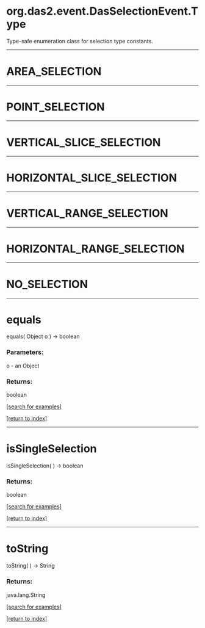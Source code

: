 # org.das2.event.DasSelectionEvent.Type

Type-safe enumeration class for selection type constants.

***
<a name="AREA_SELECTION"></a>
# AREA_SELECTION



***
<a name="POINT_SELECTION"></a>
# POINT_SELECTION



***
<a name="VERTICAL_SLICE_SELECTION"></a>
# VERTICAL_SLICE_SELECTION



***
<a name="HORIZONTAL_SLICE_SELECTION"></a>
# HORIZONTAL_SLICE_SELECTION



***
<a name="VERTICAL_RANGE_SELECTION"></a>
# VERTICAL_RANGE_SELECTION



***
<a name="HORIZONTAL_RANGE_SELECTION"></a>
# HORIZONTAL_RANGE_SELECTION



***
<a name="NO_SELECTION"></a>
# NO_SELECTION



***
<a name="equals"></a>
# equals
equals( Object o ) &rarr; boolean



### Parameters:
o - an Object

### Returns:
boolean


<a href="https://github.com/autoplot/dev/search?q=equals&unscoped_q=equals">[search for examples]</a>

<a href="https://github.com/autoplot/documentation/blob/master/javadoc/index-all.md">[return to index]</a>

***
<a name="isSingleSelection"></a>
# isSingleSelection
isSingleSelection(  ) &rarr; boolean



### Returns:
boolean


<a href="https://github.com/autoplot/dev/search?q=isSingleSelection&unscoped_q=isSingleSelection">[search for examples]</a>

<a href="https://github.com/autoplot/documentation/blob/master/javadoc/index-all.md">[return to index]</a>

***
<a name="toString"></a>
# toString
toString(  ) &rarr; String



### Returns:
java.lang.String


<a href="https://github.com/autoplot/dev/search?q=toString&unscoped_q=toString">[search for examples]</a>

<a href="https://github.com/autoplot/documentation/blob/master/javadoc/index-all.md">[return to index]</a>

